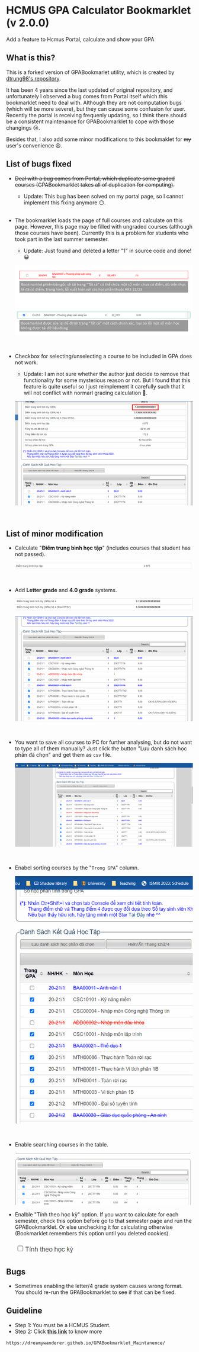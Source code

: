 # HCMUS GPA Calculator Bookmarklet (v 2.0.0)

Add a feature to Hcmus Portal, calculate and show your GPA

## What is this?

This is a forked version of GPABookmarlet utility, which is created by [dtrung98's repository](https://github.com/dtrung98/GPABookmarklet).

It has been 4 years since the last updated of original repository, and unfortunately I observed a bug comes from Portal itself which this bookmarklet need to deal with. Although they are not computation bugs (which will be more severe), but they can cause some confusion for user. Recently the portal is receiving frequenly updating, so I think there should be a consistent maintenance for GPABookmarklet to cope with those changings 😢.

Besides that, I also add some minor modifications to this bookmaklet for ~~my~~ user's convenience 😆.

## List of bugs fixed

- ~~Deal with a bug comes from Portal, which duplicate some graded courses (GPABookmarklet takes all of duplication for computing).~~

  - Update: This bug has been solved on my portal page, so I cannot implement this fixing anymore 😶.

  <br>

- The bookmarklet loads the page of full courses and calculate on this page. However, this page may be filled with ungraded courses (although those courses have been). Currently this is a problem for students who took part in the last summer semester.

  - Update: Just found and deleted a letter "1" in source code and done! 😀

  ![Bug 1](Figure/Fix_Bug_1.png)

  <br>

- Checkbox for selecting/unselecting a course to be included in GPA does not work.

  - Update: I am not sure whether the author just decide to remove that functionality for some mysterious reason or not. But I found that this feature is quite useful so I just reimplement it carefully such that it will not conflict with normarl grading calculation 🫣.

  ![Bug 2](Figure/Fix_Bug_2.gif)

  <br>

## List of minor modification

- Calculate "**Điểm trung bình học tập**" (includes courses that student has not passed).

  ![Feat 1](Figure/Modification_1.png)

  <br>

- Add **Letter grade** and **4.0 grade** systems.

  ![Feat 2](Figure/Modification_2.png)

  ![Feat 2](Figure/Modification_2_1.gif)

  <br>

- You want to save all courses to PC for further analysing, but do not want to type all of them manually? Just click the button "Lưu danh sách học phần đã chọn" and get them as ```csv``` file.

  ![Feat 3](Figure/Modification_3.gif)

  <br>

- Enabel sorting courses by the "```Trong GPA```" column.

  ![Feat 4](Figure/Modification_4.gif)

  <br>

- Enable searching courses in the table.

  ![Feat 5](Figure/Modification_5.gif)

- Enalble "Tính theo học kỳ" option. If you want to calculate for each semester, check this option before go to that semester page and run the GPABookmarklet. Or else unchecking it for calculating otherwise (Bookmarklet remembers this option until you deleted cookies).

  ![Feat 6](Figure/Modification_6.png)

## Bugs

- Sometimes enabling the letter/4 grade system causes wrong format. You should re-run the GPABookmarklet to see if that can be fixed.

## Guideline

- Step 1: You must be a HCMUS Student.
- Step 2: Click **[this link](https://dreamywanderer.github.io/GPABookmarklet_Maintanence/)** to know more

````
https://dreamywanderer.github.io/GPABookmarklet_Maintanence/
````
